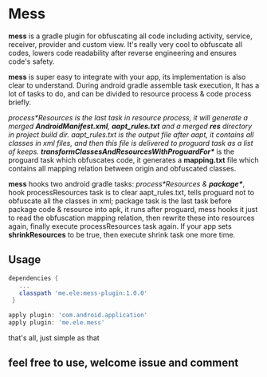 # Mess


**mess** is a gradle plugin for obfuscating all code including activity, service, receiver, provider and custom view. It's really very cool to obfuscate all codes, lowers code readability after reverse engineering and ensures code's safety. 

**mess** is super easy to integrate with your app, its implementation is also clear to understand. During android gradle assemble task execution, It has a lot of tasks to do,  and can be divided to resource process & code process briefly.  

 **process\**Resources** is the last task in resource process, it will generate a merged **AndroidManifest.xml**,  **aapt_rules.txt**  and  a merged **res** directory in project build dir.  aapt_rules.txt is the output file after aapt, it contains all classes in xml files, and then this file is delivered to proguard task as a list of keeps. 
 **transformClassesAndResourcesWithProguardFor\**** is the proguard task which obfuscates code,  it generates a **mapping.txt** file which contains all mapping relation between origin and obfuscated classes. 
 
 **mess** hooks two android gradle tasks: **process\**Resources** & **package\****, hook processResources task is to clear aapt_rules.txt,  tells proguard not to obfuscate all the classes in xml;  package task is the last task before package code & resource into apk, it runs after proguard, mess hooks it just to read the obfuscation mapping relation, then rewrite these into resources again, finally execute processResources task again. If your app sets **shrinkResources** to be true, then execute shrink task one more time. 
 


## Usage

```groovy
dependencies {
   ...
   classpath 'me.ele:mess-plugin:1.0.0'
 }
  
apply plugin: 'com.android.application'
apply plugin: 'me.ele.mess'

```

that's all, just simple as that

## feel free to use, welcome issue and comment


